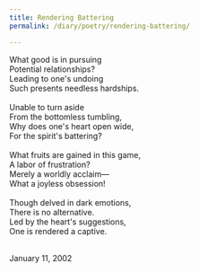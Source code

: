 ```yaml
---
title: Rendering Battering
permalink: /diary/poetry/rendering-battering/

---
```

<div class="poetry">

What good is in pursuing<br/>
Potential relationships?<br/>
Leading to one's undoing<br/>
Such presents needless hardships.<br/>
<br/>
Unable to turn aside<br/>
From the bottomless tumbling,<br/>
Why does one's heart open wide,<br/>
For the spirit's battering?<br/>
<br/>
What fruits are gained in this game,<br/>
A labor of frustration?<br/>
Merely a worldly acclaim—<br/>
What a joyless obsession!<br/>
<br/>
Though delved in dark emotions,<br/>
There is no alternative.<br/>
Led by the heart's suggestions,<br/>
One is rendered a captive.<br/>
<br/>

<div class="poetry_date">January 11, 2002</div>



</div>
